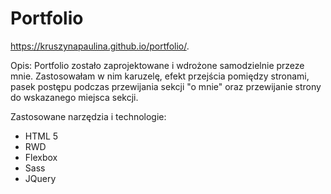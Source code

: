 # Portfolio

https://kruszynapaulina.github.io/portfolio/.

Opis:
Portfolio zostało zaprojektowane i wdrożone samodzielnie przeze mnie. Zastosowałam w nim karuzelę, efekt przejścia pomiędzy stronami, pasek postępu podczas przewijania sekcji "o mnie" oraz przewijanie strony do wskazanego miejsca sekcji.


Zastosowane narzędzia i technologie: 
- HTML 5
- RWD
- Flexbox
- Sass
- JQuery
